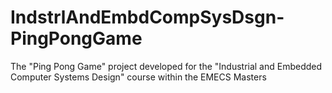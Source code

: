 # IndstrlAndEmbdCompSysDsgn-PingPongGame
The "Ping Pong Game" project developed for the "Industrial and Embedded Computer Systems Design" course within the EMECS Masters
